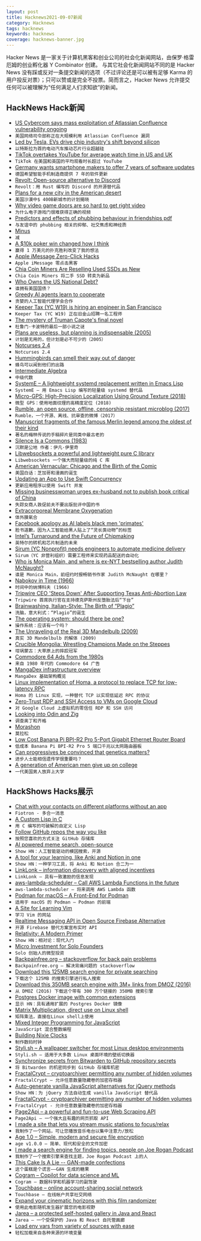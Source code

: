 ```yaml
---
layout: post
title: Hacknews2021-09-07新闻
category: Hacknews
tags: hacknews
keywords: hacknews
coverage: hacknews-banner.jpg
---
```


Hacker News 是一家关于计算机黑客和创业公司的社会化新闻网站，由保罗·格雷厄姆的创业孵化器 Y Combinator 创建。
与其它社会化新闻网站不同的是 Hacker News 没有踩或反对一条提交新闻的选项（不过评论还是可以被有足够 Karma 的用户投反对票）；只可以赞或是完全不投票。简而言之，Hacker News 允许提交任何可以被理解为“任何满足人们求知欲”的新闻。

## HackNews Hack新闻


- [US Cybercom says mass exploitation of Atlassian Confluence vulnerability ongoing](https://www.zdnet.com/article/us-cybercom-says-mass-exploitation-of-atlassian-confluence-vulnerability-ongoing-and-expected-to-accelerate/)
- `美国网络司令部称正在大规模利用 Atlassian Confluence 漏洞`
- [Led by Tesla, EVs drive chip industry's shift beyond silicon](https://asia.nikkei.com/Business/Tech/Semiconductors/Led-by-Tesla-EVs-drive-chip-industry-s-shift-beyond-silicon)
- `以特斯拉为首的电动汽车推动芯片行业超越硅`
- [TikTok overtakes YouTube for average watch time in US and UK](https://www.bbc.co.uk/news/technology-58464745)
- `TikTok 在美国和英国的平均观看时长超过 YouTube`
- [Germany wants smartphone makers to offer 7 years of software updates](https://www.xda-developers.com/germany-smartphone-makers-7-years-software-updates/)
- `德国希望智能手机制造商提供 7 年的软件更新`
- [Revolt: Open-source alternative to Discord](https://revolt.chat/)
- `Revolt：用 Rust 编写的 Discord 的开源替代品`
- [Plans for a new city in the American desert](https://www.cnn.com/style/article/telosa-marc-lore-blake-ingels-new-city/index.html)
- `美国沙漠中$ 400B新城市的计划揭晓`
- [Why video game doors are so hard to get right video](https://www.youtube.com/watch?v=AYEWsLdLmcc)
- `为什么电子游戏门很难获得正确的视频`
- [Predictors and effects of phubbing behaviour in friendships pdf](https://www.tandfonline.com/doi/pdf/10.1080/0144929X.2021.1943711)
- `与友谊中的 phubbing 相关的抑郁、社交焦虑和神经质`
- [Minus](https://minus.social/)
- `减`
- [A $10k poker win changed how I think](https://www.bbc.com/future/article/20210517-how-a-10k-poker-win-changed-how-i-think)
- `赢得 1 万美元的扑克胜利改变了我的想法`
- [Apple iMessage Zero-Click Hacks](https://www.wired.com/story/apple-imessage-zero-click-hacks/)
- `Apple iMessage 零点击黑客`
- [Chia Coin Miners Are Reselling Used SSDs as New](https://www.tomshardware.com/news/used-chia-ssds-resold)
- `Chia Coin Miners 将二手 SSD 转卖为新品`
- [Who Owns the US National Debt?](https://www.thebalance.com/who-owns-the-u-s-national-debt-3306124)
- `谁拥有美国国债？`
- [Greedy AI agents learn to cooperate](https://spectrum.ieee.org/reinforcement-learning)
- `贪婪的人工智能代理学会合作`
- [Keeper Tax (YC W19) is hiring an engineer in San Francisco](https://angel.co/l/2vLWVu)
- `Keeper Tax (YC W19) 正在旧金山招聘一名工程师`
- [The mystery of Truman Capote's final novel](https://www.townandcountrymag.com/society/money-and-power/a36740693/truman-capote-la-cote-basque-scandal-answered-prayers-mystery/)
- `杜鲁门·卡波特的最后一部小说之谜`
- [Plans are useless, but planning is indispensable (2005)](https://www.pmi.org/learning/library/planning-process-indispensable-software-projects-7487)
- `计划是无用的，但计划是必不可少的（2005）`
- [Notcurses 2.4](https://github.com/dankamongmen/notcurses/releases/tag/v2.4.0)
- `Notcurses 2.4`
- [Hummingbirds can smell their way out of danger](https://news.ucr.edu/articles/2021/09/06/hummingbirds-can-smell-their-way-out-danger)
- `蜂鸟可以闻到他们的出路`
- [Intermediate Algebra](https://saylordotorg.github.io/text_intermediate-algebra/index.html)
- `中级代数`
- [SystemE – A lightweight systemd replacement written in Emacs Lisp](https://github.com/a-schaefers/systemE)
- `SystemE – 用 Emacs Lisp 编写的轻量级 systemd 替代品`
- [Micro-GPS: High-Precision Localization Using Ground Texture (2018)](https://microgps.cs.princeton.edu/)
- `微型 GPS：使用地面纹理的高精度定位 (2018)`
- [Rumble, an open source, offline, censorship resistant microblog (2017)](https://github.com/Marlinski/Rumble)
- `Rumble，一个开源、离线、抗审查的微博（2017）`
- [Manuscript fragments of the famous Merlin legend among the oldest of their kind](https://www.bristol.ac.uk/news/2021/september/bristol-merlin-update.html)
- `著名的梅林传说的手稿碎片是同类中最古老的`
- [Silence Is a Commons (1983)](https://dlc.dlib.indiana.edu/dlc/bitstream/handle/10535/5962/Silence%252520is%252520a%252520Commons.html?sequence=1&isAllowed=y)
- `沉默是公地 作者：伊凡·伊里奇`
- [Libwebsockets a powerful and lightweight pure C library](https://libwebsockets.org/)
- `Libwebsockets 一个强大而轻量级的纯 C 库`
- [American Vernacular: Chicago and the Birth of the Comic](https://www.newyorker.com/culture/culture-desk/american-vernacular-chicago-and-the-birth-of-the-comic)
- `美国白话：芝加哥和漫画的诞生`
- [Updating an App to Use Swift Concurrency](https://developer.apple.com/documentation/swift/swift_standard_library/concurrency/updating_an_app_to_use_swift_concurrency)
- `更新应用程序以使用 Swift 并发`
- [Missing businesswoman urges ex-husband not to publish book critical of China](https://www.npr.org/2021/09/06/1034556269/red-roulette-reveals-the-inside-of-chinas-wealth-making-machine)
- `失踪女商人敦促前夫不要出版批评中国的书`
- [Extracorporeal Membrane Oxygenation](https://en.wikipedia.org/wiki/Extracorporeal_membrane_oxygenation)
- `体外膜氧合`
- [Facebook apology as AI labels black men 'primates'](https://www.bbc.com/news/technology-58462511)
- `脸书道歉，因为人工智能给黑人贴上了“灵长类动物”的标签`
- [Intel’s Turnaround and the Future of Chipmaking](https://www.economist.com/business/intels-turnaround-and-the-future-of-chipmaking/21804288)
- `英特尔的转机和芯片制造的未来`
- [Sirum (YC Nonprofit) needs engineers to automate medicine delivery](item?id=28439730)
- `Sirum（YC 非营利组织）需要工程师来实现药品配送的自动化`
- [Who is Monica Main, and where is ex-NYT bestselling author Judith McNaught?](https://accrispin.blogspot.com/2021/09/very-weird-solicitation-alert-monica.html)
- `谁是 Monica Main，前纽约时报畅销书作家 Judith McNaught 在哪里？`
- [Nabokov in Time (1966)](https://newrepublic.com/article/61210/nabokov-time)
- `时间中的纳博科夫 (1966)`
- [Tripwire CEO 'Steps Down' After Supporting Texas Anti-Abortion Law](https://kotaku.com/tripwire-ceo-steps-down-after-supporting-texas-anti-abo-1847626560)
- `Tripwire 首席执行官在支持德克萨斯州反堕胎法后“下台”`
- [Brainwashing, Italian-Style: The Birth of “Plagio”](https://bitterwinter.org/brainwashing-italian-style-the-birth-of-plagio/)
- `洗脑，意大利式：“Plagio”的诞生`
- [The operating system: should there be one?](https://citeseerx.ist.psu.edu/viewdoc/download?doi=10.1.1.715.9197&rep=rep1&type=pdf)
- `操作系统：应该有一个吗？`
- [The Unraveling of the Real 3D Mandelbulb (2009)](https://www.skytopia.com/project/fractal/mandelbulb.html)
- `真实 3D Mandelbulb 的解体 (2009)`
- [Crucible Mongolia: Wrestling Champions Made on the Steppes](https://www.highbrowmagazine.com/12492-crucible-mongolia-wrestling-champions-made-steppes)
- `坩埚蒙古：大草原上的摔跤冠军`
- [Commodore 64 Ads from the 1980s](https://lunduke.substack.com/p/commodore-64-ads-from-the-1980s-still)
- `来自 1980 年代的 Commodore 64 广告`
- [MangaDex infrastructure overview](https://mangadex.dev/mangadex-v5-infrastructure-overview/)
- `MangaDex 基础架构概览`
- [Linux implementation of Homa, a protocol to replace TCP for low-latency RPC](https://www.micahlerner.com/2021/08/29/a-linux-kernel-implementation-of-the-homa-transport-protocol.html)
- `Homa 的 Linux 实现，一种替代 TCP 以实现低延迟 RPC 的协议`
- [Zero-Trust RDP and SSH Access to VMs on Google Cloud](https://github.com/GoogleCloudPlatform/iap-desktop)
- `对 Google Cloud 上虚拟机的零信任 RDP 和 SSH 访问`
- [Looking into Odin and Zig](https://ayende.com/blog/194466-A/looking-into-odin-and-zig-my-notes)
- `调查奥丁和齐格`
- [Morashon](http://www.morashon.com/)
- `莫拉松`
- [Low Cost Banana Pi BPI-R2 Pro 5-Port Gigabit Ethernet Router Board](https://www.cnx-software.com/2021/08/30/banana-pi-bpi-r2-pro-5-port-gigabit-ethernet-router-board-rockchip-rk3568/)
- `低成本 Banana Pi BPI-R2 Pro 5 端口千兆以太网路由器板`
- [Can progressives be convinced that genetics matters?](https://www.newyorker.com/magazine/2021/09/13/can-progressives-be-convinced-that-genetics-matters)
- `进步人士能相信遗传学很重要吗？`
- [A generation of American men give up on college](https://www.wsj.com/articles/college-university-fall-higher-education-men-women-enrollment-admissions-back-to-school-11630948233)
- `一代美国男人放弃上大学`


## HackShows Hacks展示

- [ Chat with your contacts on different platforms without an app](https://fiotron.com/)
- `Fiotron - 多合一消息`
- [ A Custom Lisp in C](https://github.com/codr7/alisp)
- `用 C 编写的可破解的自定义 Lisp`
- [ Follow GitHub repos the way you like](https://ohmycode.cc)
- `按照您喜欢的方式关注 GitHub 存储库`
- [ AI powered meme search, open-source](http://examples.jina.ai:8501/)
- `Show HN：人工智能驱动的模因搜索，开源`
- [ A tool for your learning, like Anki and Notion in one](https://notegarden.web.app/)
- `Show HN：一种学习工具，将 Anki 和 Notion 合二为一`
- [ LinkLonk – information discovery with aligned incentives](https://linklonk.com)
- `LinkLonk – 具有一致激励的信息发现`
- [ aws-lambda-scheduler – Call AWS Lambda Functions in the future](https://github.com/oguzhan-yilmaz/aws-lambda-scheduler)
- `aws-lambda-scheduler – 将来调用 AWS Lambda 函数`
- [ Podman for macOS – A Front-End for Podman](https://github.com/heyvito/podman-macos)
- `适用于 macOS 的 Podman – Podman 的前端`
- [ A Site for Learning Vim](https://vim.is)
- `学习 Vim 的网站`
- [ Realtime Messaging API in Open Source Firebase Alternative](https://github.com/appwrite/appwrite)
- `开源 Firebase 替代方案宣布实时 API`
- [ Relativity: A Modern Primer](http://ramp-book.com/)
- `Show HN：相对论：现代入门`
- [ Micro Investment for Solo Founders](https://www.micro-invest.io/)
- `Solo 创始人的微型投资`
- [ Backpainfree.org – stackoverflow for back pain problems](https://backpainfree.org/)
- `Backpainfree.org – 解决背痛问题的 stackoverflow`
- [ Download this 125MB search engine for private searching](https://www.locserendipity.com/TitleSearch.html?q=Gutenberg)
- `下载这个 125MB 的搜索引擎进行私人搜索`
- [ Download this 350MB search engine with 3M+ links from DMOZ (2016)](https://www.locserendipity.com/DMOZ.html?q=number_theory)
- `从 DMOZ (2016) 下载这个带有 300 万个链接的 350MB 搜索引擎`
- [ Postgres Docker image with common extensions](https://github.com/supabase/postgres)
- `显示 HN：具有通用扩展的 Postgres Docker 镜像`
- [ Matrix Multiplication, direct use on Linux shell](https://github.com/abdulbadii/MatrixMultiplier/blob/main/README.md)
- `矩阵乘法，直接在Linux shell上使用`
- [ Mixed Integer Programming for JavaScript](https://observablehq.com/@tomlarkworthy/mip)
- `JavaScript 混合整数编程`
- [ Building Nixie Clocks](https://www.youtube.com/watch?v=rnRjuM7OjTg)
- `制作数码时钟`
- [ Styli.sh – A wallpaper switcher for most Linux desktop environments](https://github.com/thevinter/styli.sh)
- `Styli.sh – 适用于大多数 Linux 桌面环境的壁纸切换器`
- [ Synchronize secrets from Bitwarden to GitHub repository secrets](https://github.com/cstuder/secrethubwarden)
- `将 Bitwarden 的机密同步到 GitHub 存储库机密`
- [ FractalCrypt – cryptoarchiver permitting any number of hidden volumes](http://www.github.com/zorggish/FractalCryptGUI)
- `FractalCrypt – 允许任意数量隐藏卷的加密存档器`
- [ Auto-generate vanilla JavaScript alternatives for jQuery methods](https://github.com/sachinchoolur/replace-jquery)
- `Show HN：为 jQuery 方法自动生成 vanilla JavaScript 替代品`
- [ FractalCrypt - cryptoarchiver permitting any number of hidden volumes](https://github.com/zorggish/FractalCryptGUI)
- `FractalCrypt - 允许任意数量隐藏卷的加密存档器`
- [ Page2Api – a powerful and fun-to-use Web Scraping API](https://www.page2api.com?ref=hackernews)
- `Page2Api – 一个强大且有趣的网页抓取 API`
- [ I made a site that lets you stream music stations to focus/relax](https://www.focusli.com/)
- `我制作了一个网站，可让您播放音乐电台以集中注意力/放松`
- [ Age 1.0 – Simple, modern and secure file encryption](https://github.com/FiloSottile/age/releases/tag/v1.0.0)
- `age v1.0.0 – 简单、现代和安全的文件加密`
- [ I made a search engine for finding topics, people on Joe Rogan Podcast](https://jrelist.com/)
- `我制作了一个搜索引擎来查找主题，Joe Rogan Podcast 上的人`
- [ This Cake Is A Lie -- GAN-made confections](https://thiscakeisalie.com)
- `这个蛋糕是个谎言——GAN 生成的糖果`
- [ Cogram – Copilot for data science and ML](https://cogram.ai)
- `Cogram – 数据科学和机器学习的副驾驶`
- [ Touchbase – online account-sharing social network](https://touchbase.id)
- `Touchbase – 在线帐户共享社交网络`
- [ Expand your cinematic horizons with this film randomizer](https://www.locserendipity.com/Film.html)
- `使用此电影随机发生器扩展您的电影视野`
- [ Jarea – a protected self-hosted gallery in Java and React](https://github.com/henkexbg/jarea-gallery)
- `Jarea – 一个受保护的 Java 和 React 自托管画廊`
- [ Load env vars from variety of sources with ease](https://github.com/oxplot/starenv)
- `轻松加载来自各种来源的环境变量`

